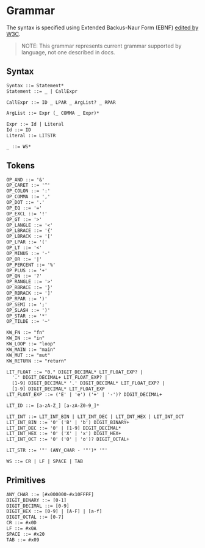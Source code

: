 # Grammar
The syntax is specified using Extended Backus-Naur Form (EBNF)
[edited by W3C](https://www.w3.org/TR/xml/#sec-notation).
> NOTE: This grammar represents current grammar supported by language, not one
> described in docs.

## Syntax
```txt
Syntax ::= Statement*
Statement ::= _ | CallExpr

CallExpr ::= ID _ LPAR _ ArgList? _ RPAR

ArgList ::= Expr (_ COMMA _ Expr)*

Expr ::= Id | Literal
Id ::= ID
Literal ::= LITSTR

_ ::= WS*
```

## Tokens
```txt
OP_AND ::= '&'
OP_CARET ::= '^'
OP_COLON ::= ':'
OP_COMMA ::= ','
OP_DOT ::= '.'
OP_EQ ::= '='
OP_EXCL ::= '!'
OP_GT ::= '>'
OP_LANGLE ::= '<'
OP_LBRACE ::= '{'
OP_LBRACK ::= '['
OP_LPAR ::= '('
OP_LT ::= '<'
OP_MINUS ::= '-'
OP_OR ::= '|'
OP_PERCENT ::= '%'
OP_PLUS ::= '+'
OP_QN ::= '?'
OP_RANGLE ::= '>'
OP_RBRACE ::= '}'
OP_RBRACK ::= ']'
OP_RPAR ::= ')'
OP_SEMI ::= ';'
OP_SLASH ::= ')'
OP_STAR ::= '*'
OP_TILDE ::= '~'

KW_FN ::= "fn"
KW_IN ::= "in"
KW_LOOP ::= "loop"
KW_MAIN ::= "main"
KW_MUT ::= "mut"
KW_RETURN ::= "return"

LIT_FLOAT ::= "0." DIGIT_DECIMAL* LIT_FLOAT_EXP? |
  '.' DIGIT_DECIMAL+ LIT_FLOAT_EXP? |
  [1-9] DIGIT_DECIMAL* '.' DIGIT_DECIMAL* LIT_FLOAT_EXP? |
  [1-9] DIGIT_DECIMAL* LIT_FLOAT_EXP
LIT_FLOAT_EXP ::= ('E' | 'e') ('+' | '-')? DIGIT_DECIMAL+

LIT_ID ::= [a-zA-Z_] [a-zA-Z0-9_]*

LIT_INT ::= LIT_INT_BIN | LIT_INT_DEC | LIT_INT_HEX | LIT_INT_OCT
LIT_INT_BIN ::= '0' ('B' | 'b') DIGIT_BINARY+
LIT_INT_DEC ::= '0' | [1-9] DIGIT_DECIMAL*
LIT_INT_HEX ::= '0' ('X' | 'x') DIGIT_HEX+
LIT_INT_OCT ::= '0' ('O' | 'o')? DIGIT_OCTAL+

LIT_STR ::= '"' (ANY_CHAR - '"')* '"'

WS ::= CR | LF | SPACE | TAB
```

## Primitives
```txt
ANY_CHAR ::= [#x000000-#x10FFFF]
DIGIT_BINARY ::= [0-1]
DIGIT_DECIMAL ::= [0-9]
DIGIT_HEX ::= [0-9] | [A-F] | [a-f]
DIGIT_OCTAL ::= [0-7]
CR ::= #x0D
LF ::= #x0A
SPACE ::= #x20
TAB ::= #x09
```
